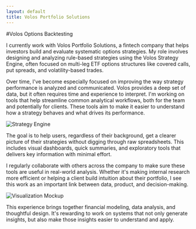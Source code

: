 ```yaml
---
layout: default
title: Volos Portfolio Solutions
---
```


#Volos Options Backtesting

I currently work with Volos Portfolio Solutions, a fintech company that helps investors build and evaluate systematic options strategies. My role involves designing and analyzing rule-based strategies using the Volos Strategy Engine, often focused on multi-leg ETF options structures like covered calls, put spreads, and volatility-based trades.

Over time, I've become especially focused on improving the way strategy performance is analyzed and communicated. Volos provides a deep set of data, but it often requires time and experience to interpret. I'm working on tools that help streamline common analytical workflows, both for the team and potentially for clients. These tools aim to make it easier to understand how a strategy behaves and what drives its performance.

![Strategy Engine](assets/images/volos_strategy_engine.png)

The goal is to help users, regardless of their background, get a clearer picture of their strategies without digging through raw spreadsheets. This includes visual dashboards, quick summaries, and exploratory tools that delivers key information with minimal effort.

I regularly collaborate with others across the company to make sure these tools are useful in real-world analysis. Whether it's making internal research more efficient or helping a client build intuition about their portfolio, I see this work as an important link between data, product, and decision-making.

![Visualization Mockup](assets/images/strategy_intuition_dashboard.png)

This experience brings together financial modeling, data analysis, and thoughtful design. It's rewarding to work on systems that not only generate insights, but also make those insights easier to understand and apply.
